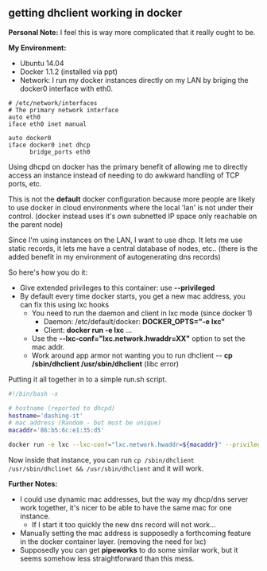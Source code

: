 ## getting dhclient working in docker

**Personal Note:** I feel this is way more complicated that it really ought to be.

**My Environment:**
- Ubuntu 14.04
- Docker 1.1.2 (installed via ppt)
- Network: I run my docker instances directly on my LAN by briging the docker0 interface with eth0.

```
# /etc/network/interfaces
# The primary network interface
auto eth0
iface eth0 inet manual

auto docker0
iface docker0 inet dhcp
      bridge_ports eth0
```

Using dhcpd on docker has the primary benefit of allowing me to directly access an instance instead of needing to do awkward handling of TCP ports, etc.

This is not the **default** docker configuration because more people are likely to use docker in cloud environments where the local 'lan' is not under their control.
(docker instead uses it's own subnetted IP space only reachable on the parent node)

Since I'm using instances on the LAN, I want to use dhcp. It lets me use static records, it lets me have a central database of nodes, etc..
(there is the added benefit in my environment of autogenerating dns records)


So here's how you do it:
- Give extended privileges to this container: use **--privileged**
- By default every time docker starts, you get a new mac address, you can fix this using lxc hooks
  - You need to run the daemon and client in lxc mode (since docker 1)
    - Daemon: /etc/default/docker: **DOCKER_OPTS="-e lxc"**
    - Client: **docker run -e lxc** ...
  - Use the **--lxc-conf="lxc.network.hwaddr=XX"** option to set the mac addr.
  - Work around app armor not wanting you to run dhclient -- **cp /sbin/dhclient /usr/sbin/dhclient** (libc error)


Putting it all together in to a simple run.sh script.

```bash
#!/bin/bash -x

# hostname (reported to dhcpd)
hostname='dashing-it'
# mac address (Random - but must be unique)
macaddr='86:b5:6c:e1:35:d5'

docker run -e lxc --lxc-conf="lxc.network.hwaddr=${macaddr}" --privileged --hostname="${hostname}" ubuntu /bin/bash
````

Now inside that instance, you can run ```cp /sbin/dhclient /usr/sbin/dhclinet && /usr/sbin/dhclient``` and it will work.

**Further Notes:**
- I could use dynamic mac addresses, but the way my dhcp/dns server work together, it's nicer to be able to have the same mac for one instance.
  - If I start it too quickly the new dns record will not work...
- Manually setting the mac address is supposedly a forthcoming feature in the docker container layer. (removing the need for lxc)
- Supposedly you can get **pipeworks** to do some similar work, but it seems somehow less straightforward than this mess.





